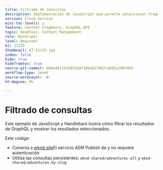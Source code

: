 ```yaml
---
title: Filtrado de consultas
description: Implementación de JavaScript que permite seleccionar fragmentos de contenido específicos y luego mostrar sus detalles .
version: Cloud Service
mini-toc-levels: 1
feature: Content Fragments, GraphQL API
topic: Headless, Content Management
role: Developer
level: Beginner
kt: 11135
thumbnail: KT-11135.jpg
index: false
hide: true
hidefromtoc: true
source-git-commit: 680ed62141b853daf104a827067ca6d5a209796d
workflow-type: tm+mt
source-wordcount: '0'
ht-degree: 0%

---
```



# Filtrado de consultas

Este ejemplo de JavaScript y Handlebars ilustra cómo filtrar los resultados de GraphQL y mostrar los resultados seleccionados.

Este código:

+ Conecta a [wknd.site](https://wknd.site)El servicio AEM Publish de y no requiere autenticación
+ Utiliza las consultas persistentes: `wknd-shared/adventures-all` y `wknd-shared/adventures-by-slug`
